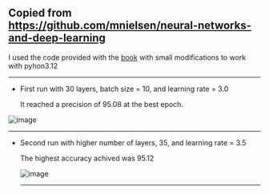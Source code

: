 ## Copied from https://github.com/mnielsen/neural-networks-and-deep-learning

I used the code provided with the [book](http://neuralnetworksanddeeplearning.com/chap1.html) with small modifications to work with pyhon3.12

---
- First run with 30 layers, batch size = 10, and learning rate = 3.0

  It reached a precision of 95.08 at the best epoch.
  
![image](https://github.com/user-attachments/assets/7b28ef68-6a57-40e4-9afd-a226b88258fe)

---

- Second run with higher number of layers, 35, and learning rate = 3.5
  
  The highest accuracy achived was 95.12
  
  ![image](https://github.com/user-attachments/assets/658e4411-adaa-4ae4-951e-c8ce00e0df8e)

  ---

